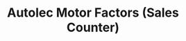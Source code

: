 ---
title: "Autolec Motor Factors (Sales Counter)"
url: /brighton-and-hove/autolec-motor-factors-sales-counter/
shop: car parts
---